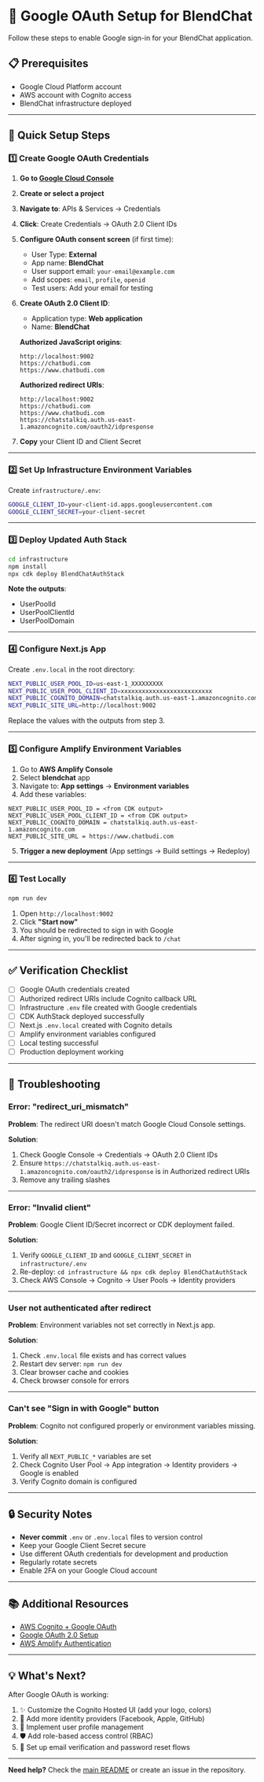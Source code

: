 # 🔐 Google OAuth Setup for BlendChat

Follow these steps to enable Google sign-in for your BlendChat application.

## 📋 Prerequisites

- Google Cloud Platform account
- AWS account with Cognito access
- BlendChat infrastructure deployed

---

## 🚀 Quick Setup Steps

### 1️⃣ Create Google OAuth Credentials

1. **Go to [Google Cloud Console](https://console.cloud.google.com/)**

2. **Create or select a project**

3. **Navigate to**: APIs & Services → Credentials

4. **Click**: Create Credentials → OAuth 2.0 Client IDs

5. **Configure OAuth consent screen** (if first time):
   - User Type: **External**
   - App name: **BlendChat**
   - User support email: `your-email@example.com`
   - Add scopes: `email`, `profile`, `openid`
   - Test users: Add your email for testing

6. **Create OAuth 2.0 Client ID**:
   - Application type: **Web application**
   - Name: **BlendChat**
   
   **Authorized JavaScript origins**:
   ```
   http://localhost:9002
   https://chatbudi.com
   https://www.chatbudi.com
   ```
   
   **Authorized redirect URIs**:
   ```
   http://localhost:9002
   https://chatbudi.com
   https://www.chatbudi.com
   https://chatstalkiq.auth.us-east-1.amazoncognito.com/oauth2/idpresponse
   ```

7. **Copy** your Client ID and Client Secret

---

### 2️⃣ Set Up Infrastructure Environment Variables

Create `infrastructure/.env`:

```bash
GOOGLE_CLIENT_ID=your-client-id.apps.googleusercontent.com
GOOGLE_CLIENT_SECRET=your-client-secret
```

---

### 3️⃣ Deploy Updated Auth Stack

```bash
cd infrastructure
npm install
npx cdk deploy BlendChatAuthStack
```

**Note the outputs**:
- UserPoolId
- UserPoolClientId  
- UserPoolDomain

---

### 4️⃣ Configure Next.js App

Create `.env.local` in the root directory:

```bash
NEXT_PUBLIC_USER_POOL_ID=us-east-1_XXXXXXXXX
NEXT_PUBLIC_USER_POOL_CLIENT_ID=xxxxxxxxxxxxxxxxxxxxxxxxxx
NEXT_PUBLIC_COGNITO_DOMAIN=chatstalkiq.auth.us-east-1.amazoncognito.com
NEXT_PUBLIC_SITE_URL=http://localhost:9002
```

Replace the values with the outputs from step 3.

---

### 5️⃣ Configure Amplify Environment Variables

1. Go to **AWS Amplify Console**
2. Select **blendchat** app
3. Navigate to: **App settings** → **Environment variables**
4. Add these variables:

```
NEXT_PUBLIC_USER_POOL_ID = <from CDK output>
NEXT_PUBLIC_USER_POOL_CLIENT_ID = <from CDK output>
NEXT_PUBLIC_COGNITO_DOMAIN = chatstalkiq.auth.us-east-1.amazoncognito.com
NEXT_PUBLIC_SITE_URL = https://www.chatbudi.com
```

5. **Trigger a new deployment** (App settings → Build settings → Redeploy)

---

### 6️⃣ Test Locally

```bash
npm run dev
```

1. Open `http://localhost:9002`
2. Click **"Start now"**
3. You should be redirected to sign in with Google
4. After signing in, you'll be redirected back to `/chat`

---

## ✅ Verification Checklist

- [ ] Google OAuth credentials created
- [ ] Authorized redirect URIs include Cognito callback URL
- [ ] Infrastructure `.env` file created with Google credentials
- [ ] CDK AuthStack deployed successfully
- [ ] Next.js `.env.local` created with Cognito details
- [ ] Amplify environment variables configured
- [ ] Local testing successful
- [ ] Production deployment working

---

## 🐛 Troubleshooting

### Error: "redirect_uri_mismatch"

**Problem**: The redirect URI doesn't match Google Cloud Console settings.

**Solution**: 
1. Check Google Console → Credentials → OAuth 2.0 Client IDs
2. Ensure `https://chatstalkiq.auth.us-east-1.amazoncognito.com/oauth2/idpresponse` is in Authorized redirect URIs
3. Remove any trailing slashes

---

### Error: "Invalid client"

**Problem**: Google Client ID/Secret incorrect or CDK deployment failed.

**Solution**:
1. Verify `GOOGLE_CLIENT_ID` and `GOOGLE_CLIENT_SECRET` in `infrastructure/.env`
2. Re-deploy: `cd infrastructure && npx cdk deploy BlendChatAuthStack`
3. Check AWS Console → Cognito → User Pools → Identity providers

---

### User not authenticated after redirect

**Problem**: Environment variables not set correctly in Next.js app.

**Solution**:
1. Check `.env.local` file exists and has correct values
2. Restart dev server: `npm run dev`
3. Clear browser cache and cookies
4. Check browser console for errors

---

### Can't see "Sign in with Google" button

**Problem**: Cognito not configured properly or environment variables missing.

**Solution**:
1. Verify all `NEXT_PUBLIC_*` variables are set
2. Check Cognito User Pool → App integration → Identity providers → Google is enabled
3. Verify Cognito domain is configured

---

## 🔒 Security Notes

- **Never commit** `.env` or `.env.local` files to version control
- Keep your Google Client Secret secure
- Use different OAuth credentials for development and production
- Regularly rotate secrets
- Enable 2FA on your Google Cloud account

---

## 📚 Additional Resources

- [AWS Cognito + Google OAuth](https://docs.aws.amazon.com/cognito/latest/developerguide/google.html)
- [Google OAuth 2.0 Setup](https://developers.google.com/identity/protocols/oauth2)
- [AWS Amplify Authentication](https://docs.amplify.aws/javascript/build-a-backend/auth/)

---

## 💡 What's Next?

After Google OAuth is working:

1. ✨ Customize the Cognito Hosted UI (add your logo, colors)
2. 🔐 Add more identity providers (Facebook, Apple, GitHub)
3. 👤 Implement user profile management
4. 🛡️ Add role-based access control (RBAC)
5. 📧 Set up email verification and password reset flows

---

**Need help?** Check the [main README](./README.md) or create an issue in the repository.


